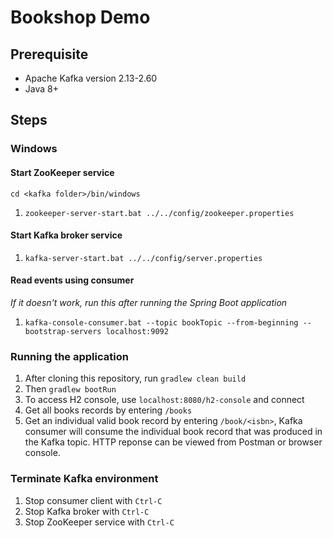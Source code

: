 # Bookshop Demo
## Prerequisite
- Apache Kafka version 2.13-2.60
- Java 8+
## Steps
### Windows
#### Start ZooKeeper service
`cd <kafka folder>/bin/windows`
1. `zookeeper-server-start.bat ../../config/zookeeper.properties`
#### Start Kafka broker service
1. `kafka-server-start.bat ../../config/server.properties`
#### Read events using consumer
_If it doesn't work, run this after running the Spring Boot application_
1. `kafka-console-consumer.bat --topic bookTopic --from-beginning --bootstrap-servers localhost:9092`
### Running the application
1. After cloning this repository, run `gradlew clean build`
2. Then `gradlew bootRun`
3. To access H2 console, use `localhost:8080/h2-console` and connect
4. Get all books records by entering `/books`
5. Get an individual valid book record by entering `/book/<isbn>`, Kafka consumer will consume the individual book record that was produced in the Kafka topic.
HTTP reponse can be viewed from Postman or browser console.
### Terminate Kafka environment
1. Stop consumer client with `Ctrl-C`
2. Stop Kafka broker with `Ctrl-C`
3. Stop ZooKeeper service with `Ctrl-C`
